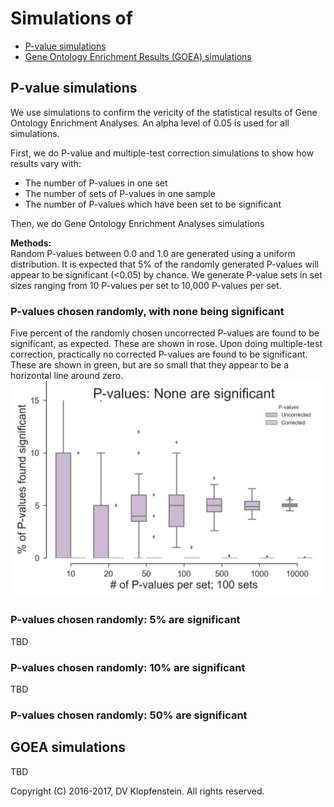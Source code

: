 # Simulations of 

  * [P-value simulations](#p-value-simulations)
  * [Gene Ontology Enrichment Results (GOEA) simulations](#goea-simulations)


## P-value simulations
We use simulations to confirm the vericity of the statistical results of Gene Ontology Enrichment Analyses.
An alpha level of 0.05 is used for all simulations.    

First, we do P-value and multiple-test correction simulations to show how results vary with:
  * The number of P-values in one set    
  * The number of sets of P-values in one sample    
  * The number of P-values which have been set to be significant     

Then, we do Gene Ontology Enrichment Analyses simulations    

**Methods:**    
Random P-values between 0.0 and 1.0 are generated using a uniform distribution.
It is expected that 5% of the randomly generated P-values will appear to be significant (<0.05) by chance.
We generate P-value sets in set sizes ranging from 10 P-values per set to 10,000 P-values per set.

### P-values chosen randomly, with none being significant
Five percent of the randomly chosen uncorrected P-values are found to be significant, as expected.
These are shown in rose.
Upon doing multiple-test correction, practically no corrected P-values are found to be significant.
These are shown in green, but are so small that they appear to be a horizontal line around zero.
![Random pvals w/no significance](doc/images/pvalues_sig00.png)

### P-values chosen randomly: 5% are significant 
TBD

### P-values chosen randomly: 10% are significant 
TBD

### P-values chosen randomly: 50% are significant 

## GOEA simulations    
TBD

Copyright (C) 2016-2017, DV Klopfenstein. All rights reserved.
